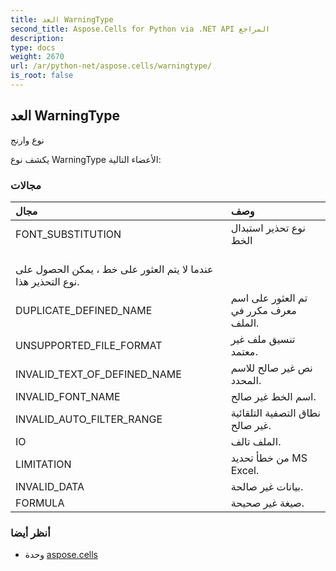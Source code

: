 ```yaml
---
title: العد WarningType
second_title: Aspose.Cells for Python via .NET API المراجع
description:
type: docs
weight: 2670
url: /ar/python-net/aspose.cells/warningtype/
is_root: false
---
```

##  العد WarningType
نوع وارنج



يكشف نوع WarningType الأعضاء التالية:

###  مجالات
| مجال| وصف|
| :- | :- |
| FONT_SUBSTITUTION | نوع تحذير استبدال الخط<br/> عندما لا يتم العثور على خط ، يمكن الحصول على نوع التحذير هذا.|
| DUPLICATE_DEFINED_NAME |تم العثور على اسم معرف مكرر في الملف.|
| UNSUPPORTED_FILE_FORMAT | تنسيق ملف غير معتمد.|
| INVALID_TEXT_OF_DEFINED_NAME | نص غير صالح للاسم المحدد.|
| INVALID_FONT_NAME | اسم الخط غير صالح.|
| INVALID_AUTO_FILTER_RANGE | نطاق التصفية التلقائية غير صالح.|
| IO | الملف تالف.|
| LIMITATION |من خطأ تحديد MS Excel.|
| INVALID_DATA | بيانات غير صالحة.|
| FORMULA | صيغة غير صحيحة.|



###  أنظر أيضا
* وحدة [aspose.cells](..)
